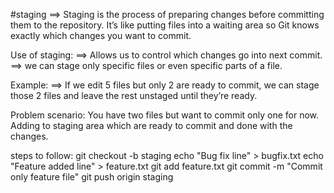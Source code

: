 #staging
==> Staging is the process of preparing changes before committing them to the repository.
It’s like putting files into a waiting area so Git knows exactly which changes you want to commit.

Use of staging:
==> Allows us to control which changes go into next commit.
==> we can stage only specific files or even specific parts of a file.

Example:
==> If we edit 5 files but only 2 are ready to commit, we can stage those 2 files and leave the rest unstaged until they’re ready.

Problem scenario: You have two files but want to commit only one for now. Adding to staging area which are ready to commit and done with the changes.

steps to follow:
git checkout -b staging
echo "Bug fix line" > bugfix.txt
echo "Feature added line" > feature.txt
git add feature.txt
git commit -m "Commit only feature file"
git push origin staging